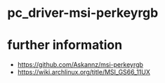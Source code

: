 # pc_driver-msi-perkeyrgb
# further information
- https://github.com/Askannz/msi-perkeyrgb
- https://wiki.archlinux.org/title/MSI_GS66_11UX